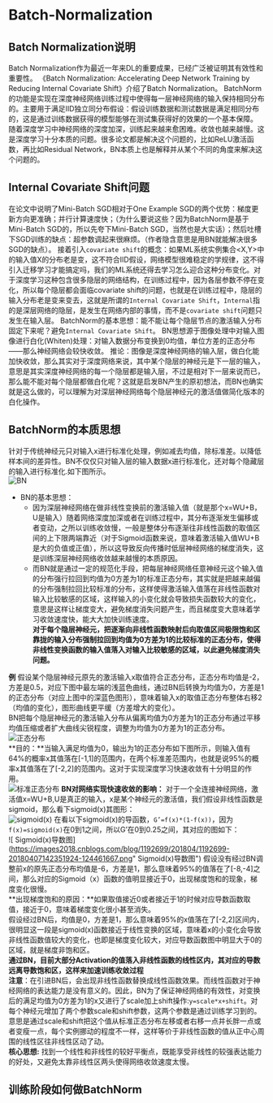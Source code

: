 # Batch-Normalization
## Batch Normalization说明
Batch Normalization作为最近一年来DL的重要成果，已经广泛被证明其有效性和重要性。
  《Batch Normalization: Accelerating Deep Network Training by Reducing Internal Covariate Shift》介绍了Batch Normalization。
   BatchNorm的功能是实现在深度神经网络训练过程中使得每一层神经网络的输入保持相同分布的。主要用于满足IID独立同分布假设：假设训练数据和测试数据是满足相同分布的，这是通过训练数据获得的模型能够在测试集获得好的效果的一个基本保障。
   随着深度学习中神经网络的深度加深，训练起来越来愈困难。收敛也越来越慢。这是深度学习十分本质的问题。很多论文都是解决这个问题的，比如ReLU激活函数，再比如Residual Network，BN本质上也是解释并从某个不同的角度来解决这个问题的。
## Internal Covariate Shift问题
  在论文中说明了Mini-Batch SGD相对于One Example SGD的两个优势：梯度更新方向更准确；并行计算速度快；（为什么要说这些？因为BatchNorm是基于Mini-Batch SGD的，所以先夸下Mini-Batch SGD，当然也是大实话）；然后吐槽下SGD训练的缺点：超参数调起来很麻烦。（作者隐含意思是用BN就能解决很多SGD的缺点）。
  接着引入`covariate shift`的概念：如果ML系统实例集合<X,Y>中的输入值X的分布老是变，这不符合IID假设，网络模型很难稳定的学规律，这不得引入迁移学习才能搞定吗，我们的ML系统还得去学习怎么迎合这种分布变化。对于深度学习这种包含很多隐层的网络结构，在训练过程中，因为各层参数不停在变化，所以每个隐层都会面临covariate shift的问题，也就是在训练过程中，隐层的输入分布老是变来变去，这就是所谓的`Internal Covariate Shift`，`Internal`指的是深层网络的隐层，是发生在网络内部的事情，而不是`covariate shift`问题只发生在输入层。
  BatchNorm的基本思想：能不能让每个隐层节点的激活输入分布固定下来呢？避免`Internal Covariate Shift`。
  BN思想源于图像处理中对输入图像进行白化(Whiten)处理：对输入数据分布变换到0均值，单位方差的正态分布——那么神经网络会较快收敛。
  推论：图像是深度神经网络的输入层，做白化能加快收敛，那么其实对于深度网络来说，其中某个隐层的神经元是下一层的输入，意思是其实深度神经网络的每一个隐层都是输入层，不过是相对下一层来说而已，那么能不能对每个隐层都做白化呢？这就是启发BN产生的原初想法，而BN也确实就是这么做的，可以理解为对深层神经网络每个隐层神经元的激活值做简化版本的白化操作。<br>
## BatchNorm的本质思想
   针对于传统神经元只对输入x进行标准化处理，例如减去均值，除标准差。以降低样本间的差异性。BN不仅仅只对输入层的输入数据x进行标准化，还对每个隐藏层的输入进行标准化.如下图所示。 <br>
  ![BN](https://img-blog.csdn.net/20170721163449112?watermark/2/text/aHR0cDovL2Jsb2cuY3Nkbi5uZXQvd2hpdGVzaWxlbmNl/font/5a6L5L2T/fontsize/400/fill/I0JBQkFCMA==/dissolve/70/gravity/SouthEast)
- BN的基本思想：
  * 因为深层神经网络在做非线性变换前的激活输入值（就是那个x=WU+B，U是输入）随着网络深度加深或者在训练过程中，其分布逐渐发生偏移或者变动，之所以训练收敛慢，一般是整体分布逐渐往非线性函数的取值区间的上下限两端靠近（对于Sigmoid函数来说，意味着激活输入值WU+B是大的负值或正值），所以这导致反向传播时低层神经网络的梯度消失，这是训练深层神经网络收敛越来越慢的本质原因。<br>
  * 而BN就是通过一定的规范化手段，把每层神经网络任意神经元这个输入值的分布强行拉回到均值为0方差为1的标准正态分布，其实就是把越来越偏的分布强制拉回比较标准的分布，这样使得激活输入值落在非线性函数对输入比较敏感的区域，这样输入的小变化就会导致损失函数较大的变化，意思是这样让梯度变大，避免梯度消失问题产生，而且梯度变大意味着学习收敛速度快，能大大加快训练速度。<br>
**对于每个隐层神经元，把逐渐向非线性函数映射后向取值区间极限饱和区靠拢的输入分布强制拉回到均值为0方差为1的比较标准的正态分布，使得非线性变换函数的输入值落入对输入比较敏感的区域，以此避免梯度消失问题。<br>**
  
 **例**  假设某个隐层神经元原先的激活输入x取值符合正态分布，正态分布均值是-2，方差是0.5，对应下图中最左端的浅蓝色曲线，通过BN后转换为均值为0，方差是1的正态分布（对应上图中的深蓝色图形），意味着输入x的取值正态分布整体右移2（均值的变化），图形曲线更平缓（方差增大的变化）。<br>
  BN把每个隐层神经元的激活输入分布从偏离均值为0方差为1的正态分布通过平移均值压缩或者扩大曲线尖锐程度，调整为均值为0方差为1的正态分布。<br>
![正态分布](https://images2018.cnblogs.com/blog/1192699/201804/1192699-20180405225246905-37854887.png)  
**目的：**当输入满足均值为0，输出为1的正态分布如下图所示，则输入值有64%的概率x其值落在[-1,1]的范围内，在两个标准差范围内，也就是说95%的概率x其值落在了[-2,2]的范围内。这对于实现深度学习快速收敛有十分明显的作用。<br>
![标准正态分布](https://images2018.cnblogs.com/blog/1192699/201804/1192699-20180405225314624-527885612.png)
  **BN对网络实现快速收敛的影响：**
对于一个全连接神经网络，激活值x=WU+B,U是真正的输入，x是某个神经元的激活值，我们假设非线性函数是sigmoid，那么看下sigmoid(x)其图形：<br>
![sigmoid(x)](https://images2018.cnblogs.com/blog/1192699/201804/1192699-20180407143109455-1460017374.png"sigmoid(x)")
在看以下sigmoid(x)的导函数，`G’=f(x)*(1-f(x))`，因为`f(x)=sigmoid(x)`在0到1之间，所以G’在0到0.25之间，其对应的图如下：<br>
![ Sigmoid(x)导数图](https://images2018.cnblogs.com/blog/1192699/201804/1192699-20180407142351924-124461667.png" Sigmoid(x)导数图")
   假设没有经过BN调整前x的原先正态分布均值是-6，方差是1，那么意味着95%的值落在了[-8,-4]之间，那么对应的Sigmoid（x）函数的值明显接近于0，出现梯度饱和的现象，梯度变化很慢。<br>
   **出现梯度饱和的原因：**如果取值接近0或者接近于1的时候对应导数函数取值，接近于0，意味着梯度变化很小甚至消失。<br>
   假设经过BN后，均值是0，方差是1，那么意味着95%的x值落在了[-2,2]区间内，很明显这一段是sigmoid(x)函数接近于线性变换的区域，意味着x的小变化会导致非线性函数值较大的变化，也即是梯度变化较大，对应导数函数图中明显大于0的区域，就是梯度非饱和区。<br>
   **通过BN，目前大部分Activation的值落入非线性函数的线性区内，其对应的导数远离导数饱和区，这样来加速训练收敛过程<br>**
  **注意**：在引进BN后，会出现非线性函数替换成线性函数效果。而线性函数对于神经网络的表达能力是没有意义的。因此，BN为了保证神经网络的有效性，对变换后的满足均值为0方差为1的x又进行了scale加上shift操作:`y=scale*x+shift`。对每个神经元增加了两个参数scale和shift参数，这两个参数是通过训练学习到的。意思是通过scale和shift把这个值从标准正态分布左移或者右移一点并长胖一点或者变瘦一点，每个实例挪动的程度不一样，这样等价于非线性函数的值从正中心周围的线性区往非线性区动了动。<br>
  **核心思想:** 找到一个线性和非线性的较好平衡点，既能享受非线性的较强表达能力的好处，又避免太靠非线性区两头使得网络收敛速度太慢。<br>
## 训练阶段如何做BatchNorm
  
